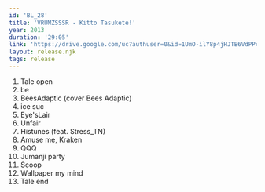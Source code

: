 ```yaml
---
id: 'BL_28'
title: 'VRUMZSSSR - Kitto Tasukete!'
year: 2013
duration: '29:05'
link: 'https://drive.google.com/uc?authuser=0&id=1UmO-ilY8p4jHJTB6VdPPc17v74HKMJ-o&export=download'
layout: release.njk
tags: release
---
```


01. Tale open
02. be
03. BeesAdaptic (cover Bees Adaptic)
04. ice suc
05. Eye'sLair
06. Unfair
07. Histunes (feat. Stress_TN)
08. Amuse me, Kraken
09. QQQ
10. Jumanji party
11. Scoop
12. Wallpaper my mind
13. Tale end